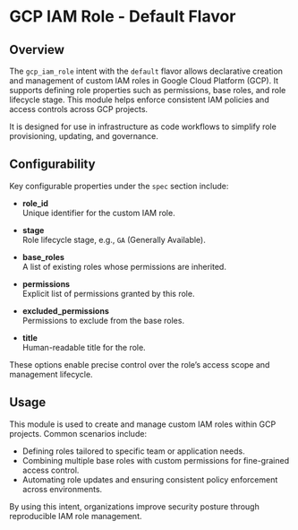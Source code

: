 # GCP IAM Role - Default Flavor

## Overview

The `gcp_iam_role` intent with the `default` flavor allows declarative creation and management of custom IAM roles in Google Cloud Platform (GCP). It supports defining role properties such as permissions, base roles, and role lifecycle stage. This module helps enforce consistent IAM policies and access controls across GCP projects.

It is designed for use in infrastructure as code workflows to simplify role provisioning, updating, and governance.

## Configurability

Key configurable properties under the `spec` section include:

- **role_id**  
  Unique identifier for the custom IAM role.

- **stage**  
  Role lifecycle stage, e.g., `GA` (Generally Available).

- **base_roles**  
  A list of existing roles whose permissions are inherited.

- **permissions**  
  Explicit list of permissions granted by this role.

- **excluded_permissions**  
  Permissions to exclude from the base roles.

- **title**  
  Human-readable title for the role.

These options enable precise control over the role’s access scope and management lifecycle.

## Usage

This module is used to create and manage custom IAM roles within GCP projects. Common scenarios include:

- Defining roles tailored to specific team or application needs.  
- Combining multiple base roles with custom permissions for fine-grained access control.  
- Automating role updates and ensuring consistent policy enforcement across environments.

By using this intent, organizations improve security posture through reproducible IAM role management.
